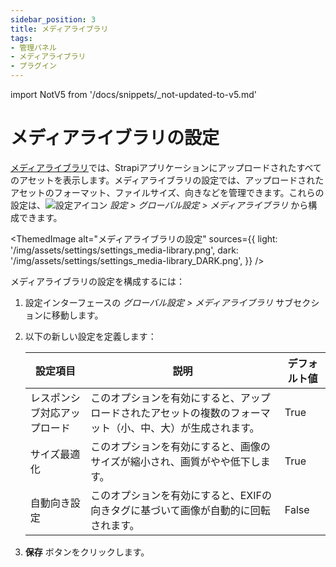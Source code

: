 ```yaml
---
sidebar_position: 3
title: メディアライブラリ
tags:
- 管理パネル
- メディアライブラリ
- プラグイン
---
```


import NotV5 from '/docs/snippets/_not-updated-to-v5.md'

# メディアライブラリの設定

[メディアライブラリ](/user-docs/media-library)では、Strapiアプリケーションにアップロードされたすべてのアセットを表示します。メディアライブラリの設定では、アップロードされたアセットのフォーマット、ファイルサイズ、向きなどを管理できます。これらの設定は、![設定アイコン](/img/assets/icons/v5/Cog.svg) *設定 > グローバル設定 > メディアライブラリ* から構成できます。

<ThemedImage
  alt="メディアライブラリの設定"
  sources={{
    light: '/img/assets/settings/settings_media-library.png',
    dark: '/img/assets/settings/settings_media-library_DARK.png',
  }}
/>

メディアライブラリの設定を構成するには：

1. 設定インターフェースの *グローバル設定 > メディアライブラリ* サブセクションに移動します。
2. 以下の新しい設定を定義します：

    | 設定項目                   | 説明                                                                      | デフォルト値  |
    | -------------------------- | ------------------------------------------------------------------------ |--------------|
    | レスポンシブ対応アップロード | このオプションを有効にすると、アップロードされたアセットの複数のフォーマット（小、中、大）が生成されます。 | True         |
    | サイズ最適化               | このオプションを有効にすると、画像のサイズが縮小され、画質がやや低下します。                  | True         |
    | 自動向き設定               | このオプションを有効にすると、EXIFの向きタグに基づいて画像が自動的に回転されます。             | False        |

3. **保存** ボタンをクリックします。

